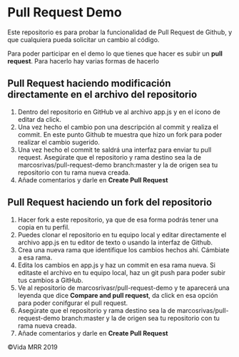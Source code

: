 # Pull Request Demo
Este repositorio es para probar la funcionalidad de Pull Request de Github, y que cualquiera pueda solicitar un cambio al código.

Para poder participar en el demo lo que tienes que hacer es subir un **pull request**. Para hacerlo hay varias formas de hacerlo

## Pull Request haciendo modificación directamente en el archivo del repositorio
1. Dentro del repositorio en GitHub ve al archivo app.js y en el ícono de editar da click.
2. Una vez hecho el cambio pon una descripción al commit y realiza el commit. En este punto Github te muestra que hizo un fork para poder realizar el cambio sugerido.
3. Una vez hecho el commit te saldrá una interfaz para enviar tu pull request. Asegúrate que el repositorio y rama destino sea la de marcosrivas/pull-request-demo branch:master y la de origen sea tu repositorio con tu rama nueva creada.
4. Añade comentarios y darle en **Create Pull Request**

## Pull Request haciendo un fork del repositorio

1. Hacer fork a este repositorio, ya que de esa forma podrás tener una copia en tu perfil.
2. Puedes clonar el repositorio en tu equipo local y editar directamente el archivo app.js en tu editor de texto o usando la interfaz de Github.
3. Crea una nueva rama que identifique los cambios hechos ahí. Cámbiate a esa rama.
4. Edita los cambios en app.js y haz un commit en esa rama nueva. Si editaste el archivo en tu equipo local, haz un git push para poder subir tus cambios a GitHub.
5. Ve al repositorio de marcosrivasr/pull-request-demo y te aparecerá una leyenda que dice **Compare and pull request**, da click en esa opción para poder conifgurar el pull request.
6. Asegúrate que el repositorio y rama destino sea la de marcosrivas/pull-request-demo branch:master y la de origen sea tu repositorio con tu rama nueva creada.
7. Añade comentarios y darle en **Create Pull Request**

©Vida MRR 2019
